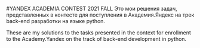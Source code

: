 #YANDEX ACADEMIA CONTEST 2021 FALL
Это мои решения задач, представленных 
в контесте для поступления в Академия.Яндекс на трек back-end 
разработки на языке python. 

These are my solutions to the tasks presented
in the context for enrollment to the Academy.Yandex on the track of back-end
development in python.
